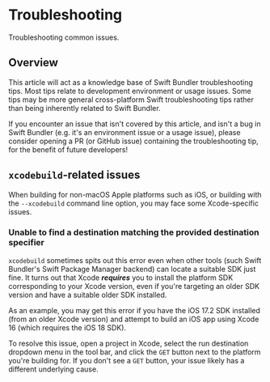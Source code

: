# Troubleshooting

Troubleshooting common issues.

## Overview

This article will act as a knowledge base of Swift Bundler troubleshooting
tips. Most tips relate to development environment or usage issues. Some
tips may be more general cross-platform Swift troubleshooting tips rather than
being inherently related to Swift Bundler.

If you encounter an issue that isn't covered by this article, and isn't a bug
in Swift Bundler (e.g. it's an environment issue or a usage issue), please consider
opening a PR (or GitHub issue) containing the troubleshooting tip, for the benefit
of future developers!

## `xcodebuild`-related issues

When building for non-macOS Apple platforms such as iOS, or building with the
`--xcodebuild` command line option, you may face some Xcode-specific issues.

### Unable to find a destination matching the provided destination specifier

`xcodebuild` sometimes spits out this error even when other tools (such Swift
Bundler's Swift Package Manager backend) can locate a suitable SDK just fine.
It turns out that Xcode ***requires*** you to install the platform SDK
corresponding to your Xcode version, even if you're targeting an older SDK
version and have a suitable older SDK installed.

As an example, you may get this error if you have the iOS 17.2 SDK installed
(from an older Xcode version) and attempt to build an iOS app using Xcode 16
(which requires the iOS 18 SDK).

To resolve this issue, open a project in Xcode, select the run destination
dropdown menu in the tool bar, and click the `GET` button next to the
platform you're building for. If you don't see a `GET` button, your issue
likely has a different underlying cause.
